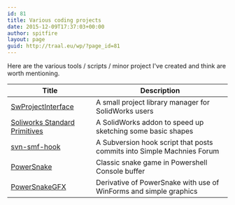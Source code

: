```yaml
---
id: 81
title: Various coding projects
date: 2015-12-09T17:37:03+00:00
author: spitfire
layout: page
guid: http://traal.eu/wp/?page_id=81
---
```


Here are the various tools / scripts / minor project I've created and think are worth mentioning.

| Title | Description |
| --- | --- |
| [SwProjectInterface](https://github.com/spitfire05/SwProjectInterface "SwProjectInterface") | A small project library manager for SolidWorks users |
| [Soliworks Standard Primitives](https://github.com/spitfire05/swsp "Soliworks Standard Primitives") | A SolidWorks addon to speed up sketching some basic shapes |
| [svn-smf-hook](https://github.com/spitfire05/svn-smf-hook "svn-smf-hook") | A Subversion hook script that posts commits into Simple Machnies Forum |
| [PowerSnake](https://github.com/spitfire05/PowerSnake) | Classic snake game in Powershell Console buffer |
| [PowerSnakeGFX](https://github.com/spitfire05/PowerSnakeGFX) | Derivative of PowerSnake with use of WinForms and simple graphics |
